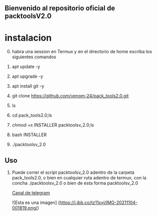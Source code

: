 ## Bienvenido al repositorio oficial de packtoolsV2.0

# **instalacion**


0. habra una session en Termux y en el directorio de home escriba los siguientes comandos

1. apt update -y

2. apt upgrade -y

3. apt install git -y

4. git clone https://github.com/venom-24/pack_tools2.0.git

5. ls

6. cd pack_tools2.0;ls

7. chmod +x INSTALLER packtoolsv_2.0;ls

8. bash INSTALLER

9. ./packtoolsv_2.0

## Uso

1. Puede correr  el script packtoolsv_2.0  adentro de la carpeta pack_tools2.0,
o bien en cualquier ruta adentro de termux,
con la concha ./packtoolsv_2.0 o bien de esta forma packtoolsv_2.0

 
    [Canal de telegram](https://t.me/Vnom24)

    ![Esta es una imagen] (https://i.ibb.co/tz11xvj/IMG-20211104-001819.png/) 
